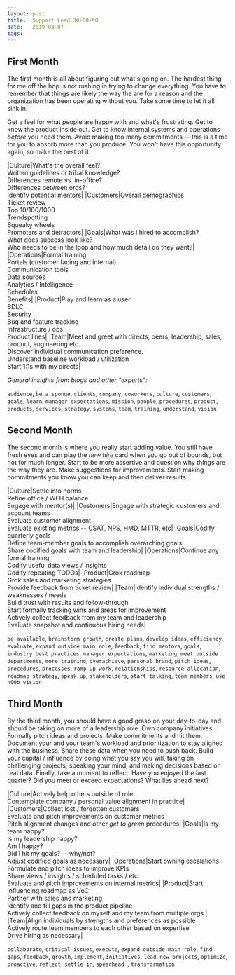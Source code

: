 ```yaml
---
layout: post
title:  Support Lead 30-60-90
date:   2019-03-07
tags:   
---
```

## First Month

The first month is all about figuring out what's going on.  The hardest thing for me off the hop is not rushing in trying to change everything.  You have to remember that things are likely the way the are for a reason and the organization has been operating without you.  Take some time to let it all sink in.  

Get a feel for what people are happy with and what's frustrating.  Get to know the product inside out.  Get to know internal systems and operations *before* you need them.  Avoid making too many commitments -- this is a time for you to absorb more than you produce.  You won't have this opportunity again, so make the best of it.

|Culture|What's the overall feel?<br>Written guidelines or tribal knowledge?<br>Differences remote vs. in-office?<br>Differences between orgs?<br>Identify potential mentors|
|Customers|Overall demographics<br>Ticket review<br>Top 10/100/1000<br>Trendspotting<br>Squeaky wheels<br>Promoters and detractors|
|Goals|What was I hired to accomplish?<br>What does success look like?<br>Who needs to be in the loop and how much detail do they want?|
|Operations|Formal training<br>Portals (customer facing and internal)<br>Communication tools<br>Data sources<br>Analytics / Intelligence<br>Schedules<br>Benefits|
|Product|Play and learn as a user<br>SDLC<br>Security<br>Bug and feature tracking<br>Infrastructure / ops<br>Product lines|
|Team|Meet and greet with directs, peers, leadership, sales, product, engineering etc.<br>Discover individual communication preference.<br>Understand baseline workload / utilization<br>Start 1:1s with my directs|

*General insights from blogs and other "experts":*

`audience`, `be a sponge`, `clients`, `company`, `coworkers`, `culture`, `customers`, `goals`, `learn`, `manager expectations`, `mission`, `people`, `procedures`, `product`, `products`, `services`, `strategy`, `systems`, `team`, `training`, `understand`, `vision`

## Second Month

The second month is where you really start adding value.  You still have fresh eyes and can play the *new hire* card when you go out of bounds, but not for much longer.  Start to be more assertive and question why things are the way they are.  Make suggestions for improvements.  Start making commitments you know you can keep and then deliver results.

|Culture|Settle into norms<br>Refine office / WFH balance<br>Engage with mentor(s)|
|Customers|Engage with strategic customers and account teams<br>Evaluate customer alignment<br>Evaluate existing metrics -- CSAT, NPS, HMD, MTTR, etc|
|Goals|Codify quarterly goals<br>Define team-member goals to accomplish overarching goals<br>Share codified goals with team and leadership|
|Operations|Continue any formal training<br>Codify useful data views / insights<br>Codify repeating TODOs|
|Product|Grok roadmap<br>Grok sales and marketing strategies<br>Provide feedback from ticket review|
|Team|Identify individual strengths / weaknesses / needs<br>Build trust with results and follow-through<br>Start formally tracking wins and areas for improvement<br>Actively collect feedback from my team and leadership<br>Evaluate snapshot and continuous hiring needs|

`be available`, `brainstorm growth`, `create plans`, `develop ideas`, `efficiency`, `evaluate`, `expand outside main role`, `feedback`, `find mentors`, `goals`, `industry best practices`, `manager expectations`, `marketing`, `meet outside departments`, `more training`, `overachieve`, `personal brand`, `pitch ideas`, `procedures`, `processes`, `ramp up work`, `relationships`, `resource allocation`, `roadmap strategy`, `speak up`, `stakeholders`, `start talking`, `team members`, `use n00b vision`

## Third Month

By the third month, you should have a good grasp on your day-to-day and should be taking on more of a leadership role.  Own company initiatives.  Formally pitch ideas and projects.  Make commitments and hit them.  Document your and your team's workload and prioritization to stay aligned with the business.  Share these data when you need to push back.  Build your capital / influence by doing what you say you will, taking on challenging projects, speaking your mind, and making decisions based on real data.  Finally, take a moment to reflect.  Have you enjoyed the last quarter?  Did you meet or exceed expectations?  What lies ahead next?

|Culture|Actively help others outside of role<br>Contemplate company / personal value alignment in practice|
|Customers|Collect lost / forgotten customers<br>Evaluate and pitch improvements on customer metrics<br>Pitch alignment changes and other *get to green* procedures|
|Goals|Is my team happy?<br>Is my leadership happy?<br>Am I happy?<br>Did I hit my goals? -- why/not?<br>Adjust codified goals as necessary|
|Operations|Start owning escalations<br>Formulate and pitch ideas to improve KPIs<br>Share views / insights / scheduled tasks / etc<br>Evaluate and pitch improvements on internal metrics|
|Product|Start influencing roadmap as VoC<br>Partner with sales and marketing<br>Identify and fill gaps in the product pipeline<br>Actively collect feedback on myself and my team from multiple orgs |
|Team|Align individuals by strengths and preferences as  possible<br>Actively route team members to each other based on expertise<br>Drive hiring as necessary|

`collaborate`, `critical issues`, `execute`, `expand outside main role`, `find gaps`, `feedback`, `growth`, `implement`, `initiatives`, `lead`, `new projects`, `optimize`, `proactive`, `reflect`, `settle in`, `spearhead `, `transformation`
